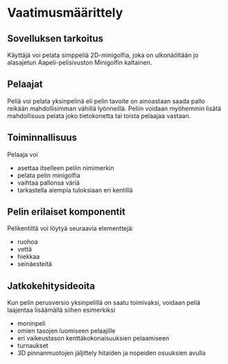 # Vaatimusmäärittely

## Sovelluksen tarkoitus

Käyttäjä voi pelata simppeliä 2D-minigolfia, joka on ulkonäöltään jo alasajetun Aapeli-pelisivuston Minigolfin kaltainen.

## Pelaajat

Peliä voi pelata yksinpelinä eli pelin tavoite on ainoastaan saada pallo reikään mahdollisimman vähillä lyönneillä. Peliin voidaan myöhemmin lisätä mahdollisuus pelata joko tietokonetta tai toista pelaajaa vastaan.

## Toiminnallisuus

Pelaaja voi
- asettaa itselleen peliin nimimerkin
- pelata pelin minigolfia
- vaihtaa pallonsa väriä
- tarkastella aiempia tuloksiaan eri kentillä

## Pelin erilaiset komponentit

Pelikentiltä voi löytyä seuraavia elementtejä:
- ruohoa
- vettä
- hiekkaa
- seinäesteitä

## Jatkokehitysideoita

Kun pelin perusversio yksinpelillä on saatu toimivaksi, voidaan peliä laajentaa lisäämällä siihen esimerkiksi
- moninpeli
- omien tasojen luomiseen pelaajille
- eri vaikeustason kenttäkokonaisuuksien pelaamiseen
- turnaukset
- 3D pinnanmuotojen jäljittely hitaiden ja nopeiden osuuksien avulla
